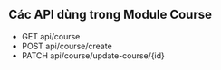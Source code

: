 ## Các API dùng trong Module Course

- GET api/course
- POST api/course/create
- PATCH api/course/update-course/{id}
